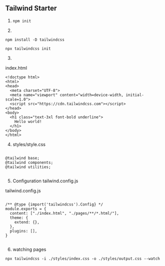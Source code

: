 ## Tailwind Starter

1. ``` npm init ```

2. 
``` 
npm install -D tailwindcss

npx tailwindcss init 
```

3. 
index.html
```
<!doctype html>
<html>
<head>
  <meta charset="UTF-8">
  <meta name="viewport" content="width=device-width, initial-scale=1.0">
  <script src="https://cdn.tailwindcss.com"></script>
</head>
<body>
  <h1 class="text-3xl font-bold underline">
    Hello world!
  </h1>
</body>
</html>
```

4. styles/style.css

```

@tailwind base;
@tailwind components;
@tailwind utilities;


```


5. Configuration tailwind.config.js

tailwind.config.js

```

/** @type {import('tailwindcss').Config} */
module.exports = {
  content: ["./index.html", "./pages/**/*.html/"],
  theme: {
    extend: {},
  },
  plugins: [],
}


```

6. watching pages

```
npx tailwindcss -i ./styles/index.css -o ./styles/output.css --watch

```

